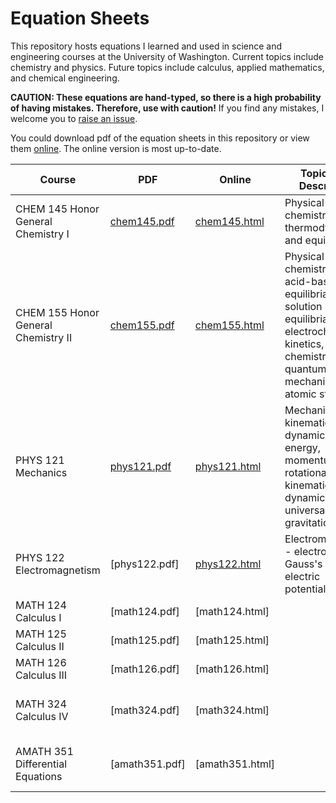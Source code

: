 # Equation Sheets
This repository hosts equations I learned and used in science and engineering courses at the University of Washington. Current topics include chemistry and physics. Future topics include calculus, applied mathematics, and chemical engineering.

**CAUTION: These equations are hand-typed, so there is a high probability of having mistakes. Therefore, use with caution!** If you find any mistakes, I welcome you to [raise an issue](https://github.com/tengjuilin/equation-sheets/issues/new).

You could download pdf of the equation sheets in this repository or view them [online](http://polarize.pw/equation-sheets/index.html). The online version is most up-to-date.

|Course|PDF|Online|Topics and Description|Status|
|-|-|-|-|-|
|CHEM 145 Honor General Chemistry I|[chem145.pdf](chem145.pdf)|[chem145.html](http://polarize.pw/equation-sheets/chem145.html)|Physical chemistry - gas, thermodynamics, and equilibrium.|completed|
|CHEM 155 Honor General Chemistry II|[chem155.pdf](chem155.pdf)|[chem155.html](http://polarize.pw/equation-sheets/chem155.html)|Physical chemistry - acid-base equilibria, solution equilibria, electrochemistry, kinetics, nuclear chemistry, and quantum mechanics and atomic structure.|completed|
|PHYS 121 Mechanics|[phys121.pdf](phys121.pdf)|[phys121.html](http://polarize.pw/equation-sheets/phys121.html)|Mechanics - kinematics, dynamics, energy, momentum, rotational kinematics and dynamics, and universal gravitation.|completed|
|PHYS 122 Electromagnetism|[phys122.pdf]|[phys122.html](http://polarize.pw/equation-sheets/phys122.html)|Electromagnetism - electrostatics, Gauss's law, electric potential...|currently constructing; course in progress|
|MATH 124 Calculus I|[math124.pdf]|[math124.html]||planning
|MATH 125 Calculus II|[math125.pdf]|[math125.html]||planning
|MATH 126 Calculus III|[math126.pdf]|[math126.html]||planning
|MATH 324 Calculus IV|[math324.pdf]|[math324.html]||currently constructing; course in progress|
|AMATH 351 Differential Equations|[amath351.pdf]|[amath351.html]||currently constructing; course in progress|
